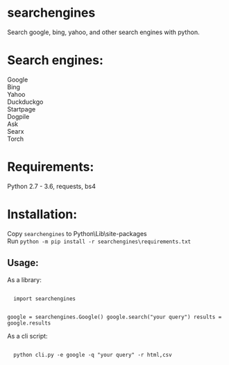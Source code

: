# searchengines
Search google, bing, yahoo, and other search engines with python.  

# Search engines:  
Google  
Bing  
Yahoo  
Duckduckgo  
Startpage  
Dogpile  
Ask  
Searx  
Torch  

# Requirements:  
Python 2.7 - 3.6, requests, bs4  

# Installation:  
Copy `searchengines` to Python\Lib\site-packages\
Run `python -m pip install -r searchengines\requirements.txt`  

## Usage:  
As a library:  

<code>
  import searchengines
  
  google = searchengines.Google()
  google.search("your query")
  results = google.results
</code>

As a cli script:  

<code>
  python cli.py -e google -q "your query" -r html,csv
<code>
